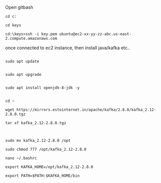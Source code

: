 
Open gitbash 

```
cd c:

cd keys

cd:\keys>ssh -i key.pem ubuntu@ec2-xx-yy-zz-abc.us-east-2.compute.amazonaws.com
```

once connected to ec2 instance, then install java/kafka etc.. 



```

sudo apt update 


sudo apt upgrade 


sudo apt install openjdk-8-jdk -y


cd ~

wget https://mirrors.estointernet.in/apache/kafka/2.8.0/kafka_2.12-2.8.0.tgz

tar xf kafka_2.12-2.8.0.tgz



sudo mv kafka_2.12-2.8.0 /opt

sudo chmod 777 /opt/kafka_2.12-2.8.0

```

```
nano ~/.bashrc
```

```
export KAFKA_HOME=/opt/kafka_2.12-2.8.0

export PATH=$PATH:$KAFKA_HOME/bin
```

